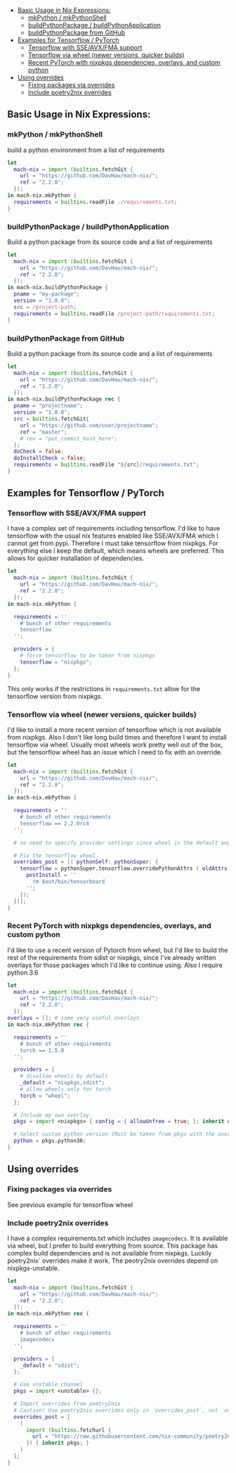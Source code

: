 
<!--ts-->
  * [Basic Usage in Nix Expressions:](#basic-usage-in-nix-expressions)
     * [mkPython / mkPythonShell](#mkpython--mkpythonshell)
     * [buildPythonPackage / buildPythonApplication](#buildpythonpackage--buildpythonapplication)
     * [buildPythonPackage from GitHub](#buildpythonpackage-from-github)
  * [Examples for Tensorflow / PyTorch](#examples-for-tensorflow--pytorch)
     * [Tensorflow with SSE/AVX/FMA support](#tensorflow-with-sseavxfma-support)
     * [Tensorflow via wheel (newer versions, quicker builds)](#tensorflow-via-wheel-newer-versions-quicker-builds)
     * [Recent PyTorch with nixpkgs dependencies, overlays, and custom python](#recent-pytorch-with-nixpkgs-dependencies-overlays-and-custom-python)
  * [Using overrides](#using-overrides)
     * [Fixing packages via overrides](#fixing-packages-via-overrides)
     * [Include poetry2nix overrides](#include-poetry2nix-overrides)

<!-- Added by: grmpf, at: Sat 04 Jul 2020 12:18:42 PM UTC -->

<!--te-->


## Basic Usage in Nix Expressions:
### mkPython / mkPythonShell
build a python environment from a list of requirements
```nix
let
  mach-nix = import (builtins.fetchGit {
    url = "https://github.com/DavHau/mach-nix/";
    ref = "2.2.0";
  });
in mach-nix.mkPython {
  requirements = builtins.readFile ./requirements.txt;
}
```

### buildPythonPackage / buildPythonApplication
Build a python package from its source code and a list of requirements
```nix
let
  mach-nix = import (builtins.fetchGit {
    url = "https://github.com/DavHau/mach-nix/";
    ref = "2.2.0";
  });
in mach-nix.buildPythonPackage {
  pname = "my-package";
  version = "1.0.0";
  src = /project-path;
  requirements = builtins.readFile /project-path/requirements.txt;
}
```

### buildPythonPackage from GitHub
Build a python package from its source code and a list of requirements
```nix
let
  mach-nix = import (builtins.fetchGit {
    url = "https://github.com/DavHau/mach-nix/";
    ref = "2.2.0";
  });
in mach-nix.buildPythonPackage rec {
  pname = "projectname";
  version = "1.0.0";
  src = builtins.fetchGit{
    url = "https://github.com/user/projectname";
    ref = "master";
    # rev = "put_commit_hash_here";
  };
  doCheck = false;
  doInstallCheck = false;
  requirements = builtins.readFile "${src}/requirements.txt";
}
```

## Examples for Tensorflow / PyTorch

### Tensorflow with SSE/AVX/FMA support
I have a complex set of requirements including tensorflow. I'd like to have tensorflow with the usual nix features enabled like SSE/AVX/FMA which I cannot get from pypi. Therefore I must take tensorflow from nixpkgs. For everything else I keep the default, which means wheels are preferred. This allows for quicker installation of dependencies.
```nix
let
  mach-nix = import (builtins.fetchGit {
    url = "https://github.com/DavHau/mach-nix/";
    ref = "2.2.0";
  });
in mach-nix.mkPython {

  requirements = ''
    # bunch of other requirements
    tensorflow
  '';

  providers = {
    # force tensorflow to be taken from nixpkgs
    tensorflow = "nixpkgs"; 
  };
}
```
This only works if the restrictions in `requirements.txt` allow for the tensorflow version from nixpkgs.

### Tensorflow via wheel (newer versions, quicker builds)
I'd like to install a more recent version of tensorflow which is not available from nixpkgs. Also I don't like long build times and therefore I want to install tensorflow via wheel. Usually most wheels work pretty well out of the box, but the tensorflow wheel has an issue which I need to fix with an override.
```nix
let
  mach-nix = import (builtins.fetchGit {
    url = "https://github.com/DavHau/mach-nix/";
    ref = "2.2.0";
  });
in mach-nix.mkPython {

  requirements = ''
    # bunch of other requirements
    tensorflow == 2.2.0rc4
  '';

  # no need to specify provider settings since wheel is the default anyways

  # Fix the tensorflow wheel
  overrides_post = [( pythonSelf: pythonSuper: {
    tensorflow = pythonSuper.tensorflow.overridePythonAttrs ( oldAttrs: {
      postInstall = ''
        rm $out/bin/tensorboard
      '';
    });
  })];
}

```

### Recent PyTorch with nixpkgs dependencies, overlays, and custom python
I'd like to use a recent version of Pytorch from wheel, but I'd like to build the rest of the requirements from sdist or nixpkgs, since I've already written overlays for those packages which I'd like to continue using. Also I require python 3.6
```nix
let
  mach-nix = import (builtins.fetchGit {
    url = "https://github.com/DavHau/mach-nix/";
    ref = "2.2.0";
  });
overlays = []; # some very useful overlays
in mach-nix.mkPython rec {

  requirements = ''
    # bunch of other requirements
    torch == 1.5.0
  '';

  providers = {
    # disallow wheels by default
    _default = "nixpkgs,sdist";
    # allow wheels only for torch
    torch = "wheel";
  };

  # Include my own overlay.
  pkgs = import <nixpkgs> { config = { allowUnfree = true; }; inherit overlays; };

  # Select custom python version (Must be taken from pkgs with the overlay applied)
  python = pkgs.python36;
}
```

## Using overrides
### Fixing packages via overrides
See previous example for tensorflow wheel

### Include poetry2nix overrides
I have a complex requirements.txt which includes `imagecodecs`. It is available via wheel, but I prefer to build everything from source. This package has complex build dependencies and is not available from nixpkgs. Luckily poetry2nix` overrides make it work. The peotry2nix overrides depend on nixpkgs-unstable.
```nix
let
  mach-nix = import (builtins.fetchGit {
    url = "https://github.com/DavHau/mach-nix/";
    ref = "2.2.0";
  });
in mach-nix.mkPython rec {

  requirements = ''
    # bunch of other requirements
    imagecodecs
  '';

  providers = {
    _default = "sdist";
  };

  # Use unstable channel
  pkgs = import <unstable> {};

  # Import overrides from poetry2nix
  # Caution! Use poetry2nix overrides only in `overrides_post`, not `overrides_pre`.
  overrides_post = [
    (
      import (builtins.fetchurl {
        url = "https://raw.githubusercontent.com/nix-community/poetry2nix/1cfaa4084d651d73af137866622e3d0699851008/overrides.nix";
      }) { inherit pkgs; }
    )
  ];
}
```
